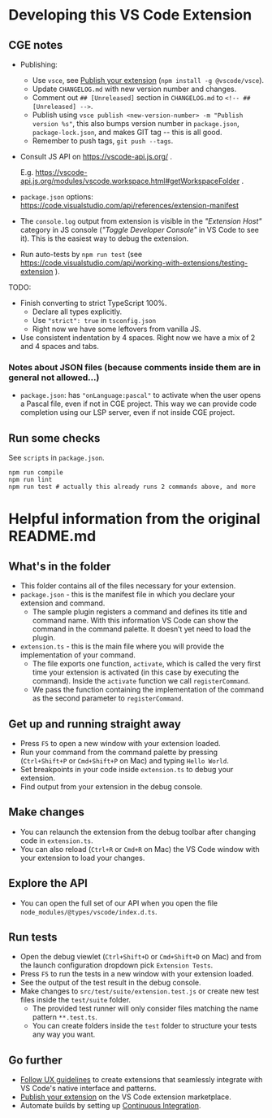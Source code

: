# Developing this VS Code Extension

## CGE notes

- Publishing:
  - Use `vsce`, see [Publish your extension](https://code.visualstudio.com/api/working-with-extensions/publishing-extension) (`npm install -g @vscode/vsce`).
  - Update `CHANGELOG.md` with new version number and changes.
  - Comment out `## [Unreleased]` section in `CHANGELOG.md` to `<!-- ## [Unreleased] -->`.
  - Publish using `vsce publish <new-version-number> -m "Publish version %s"`, this also bumps version number in `package.json`, `package-lock.json`, and makes GIT tag -- this is all good.
  - Remember to push tags, `git push --tags`.

- Consult JS API on https://vscode-api.js.org/ .

  E.g. https://vscode-api.js.org/modules/vscode.workspace.html#getWorkspaceFolder .

- `package.json` options: https://code.visualstudio.com/api/references/extension-manifest

- The `console.log` output from extension is visible in the _"Extension Host"_ category in JS console (_"Toggle Developer Console"_ in VS Code to see it). This is the easiest way to debug the extension.

- Run auto-tests by `npm run test` (see https://code.visualstudio.com/api/working-with-extensions/testing-extension ).

TODO:

- Finish converting to strict TypeScript 100%.
    - Declare all types explicitly.
    - Use `"strict": true` in `tsconfig.json`
    - Right now we have some leftovers from vanilla JS.
- Use consistent indentation by 4 spaces. Right now we have a mix of 2 and 4 spaces and tabs.

### Notes about JSON files (because comments inside them are in general not allowed...)

- `package.json`: has `"onLanguage:pascal"` to activate when the user opens a Pascal file, even if not in CGE project. This way we can provide code completion using our LSP server, even if not inside CGE project.

## Run some checks

See `scripts` in `package.json`.

```
npm run compile
npm run lint
npm run test # actually this already runs 2 commands above, and more
```

# Helpful information from the original README.md

## What's in the folder

* This folder contains all of the files necessary for your extension.
* `package.json` - this is the manifest file in which you declare your extension and command.
  * The sample plugin registers a command and defines its title and command name. With this information VS Code can show the command in the command palette. It doesn’t yet need to load the plugin.
* `extension.ts` - this is the main file where you will provide the implementation of your command.
  * The file exports one function, `activate`, which is called the very first time your extension is activated (in this case by executing the command). Inside the `activate` function we call `registerCommand`.
  * We pass the function containing the implementation of the command as the second parameter to `registerCommand`.

## Get up and running straight away

* Press `F5` to open a new window with your extension loaded.
* Run your command from the command palette by pressing (`Ctrl+Shift+P` or `Cmd+Shift+P` on Mac) and typing `Hello World`.
* Set breakpoints in your code inside `extension.ts` to debug your extension.
* Find output from your extension in the debug console.

## Make changes

* You can relaunch the extension from the debug toolbar after changing code in `extension.ts`.
* You can also reload (`Ctrl+R` or `Cmd+R` on Mac) the VS Code window with your extension to load your changes.

## Explore the API

* You can open the full set of our API when you open the file `node_modules/@types/vscode/index.d.ts`.

## Run tests

* Open the debug viewlet (`Ctrl+Shift+D` or `Cmd+Shift+D` on Mac) and from the launch configuration dropdown pick `Extension Tests`.
* Press `F5` to run the tests in a new window with your extension loaded.
* See the output of the test result in the debug console.
* Make changes to `src/test/suite/extension.test.js` or create new test files inside the `test/suite` folder.
  * The provided test runner will only consider files matching the name pattern `**.test.ts`.
  * You can create folders inside the `test` folder to structure your tests any way you want.

## Go further

 * [Follow UX guidelines](https://code.visualstudio.com/api/ux-guidelines/overview) to create extensions that seamlessly integrate with VS Code's native interface and patterns.
 * [Publish your extension](https://code.visualstudio.com/api/working-with-extensions/publishing-extension) on the VS Code extension marketplace.
 * Automate builds by setting up [Continuous Integration](https://code.visualstudio.com/api/working-with-extensions/continuous-integration).


